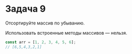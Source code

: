 # Задача 9

Отсортируйте массив по убыванию.

Использовать встроенные методы массивов — нельзя.

```javascript
const arr = [1, 2, 3, 4, 5, 6];
// [6,5,4,3,2,1]
```
